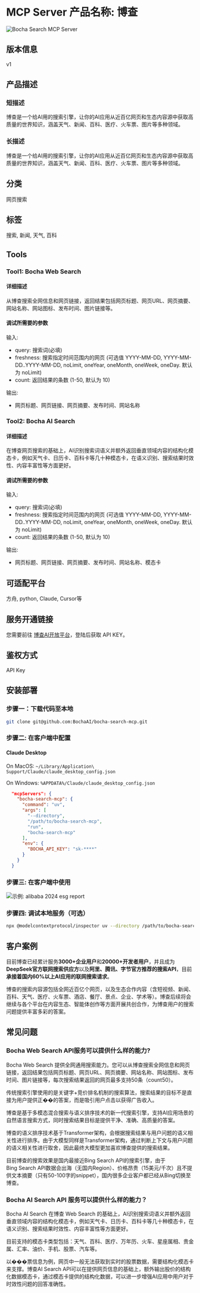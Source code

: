 # MCP Server 产品名称: 博查

![Bocha Search MCP Server](assets/bocha-logo-720x180.png)

## 版本信息
v1

## 产品描述
### 短描述
博查是一个给AI用的搜索引擎，让你的AI应用从近百亿网页和生态内容源中获取高质量的世界知识，涵盖天气、新闻、百科、医疗、火车票、图片等多种领域。

### 长描述
博查是一个给AI用的搜索引擎，让你的AI应用从近百亿网页和生态内容源中获取高质量的世界知识，涵盖天气、新闻、百科、医疗、火车票、图片等多种领域。

## 分类
网页搜索

## 标签
搜索, 新闻, 天气, 百科

## Tools
### Tool1: Bocha Web Search
#### 详细描述
从博查搜索全网信息和网页链接，返回结果包括网页标题、网页URL、网页摘要、网站名称、网站图标、发布时间、图片链接等。

#### 调试所需要的参数
输入:
  - query: 搜索词(必填)
  - freshness: 搜索指定时间范围内的网页 (可选值 YYYY-MM-DD, YYYY-MM-DD..YYYY-MM-DD, noLimit, oneYear, oneMonth, oneWeek, oneDay. 默认为 noLimit)
  - count: 返回结果的条数 (1-50, 默认为 10)

输出:
  - 网页标题、网页链接、网页摘要、发布时间、网站名称

### Tool2: Bocha AI Search
#### 详细描述
在博查网页搜索的基础上，AI识别搜索词语义并额外返回垂直领域内容的结构化模态卡，例如天气卡、日历卡、百科卡等几十种模态卡，在语义识别、搜索结果时效性、内容丰富性等方面更好。

#### 调试所需要的参数
输入:
  - query: 搜索词(必填)
  - freshness: 搜索指定时间范围内的网页 (可选值 YYYY-MM-DD, YYYY-MM-DD..YYYY-MM-DD, noLimit, oneYear, oneMonth, oneWeek, oneDay. 默认为 noLimit)
  - count: 返回结果的条数 (1-50, 默认为 10)

输出:
  - 网页标题、网页链接、网页摘要、发布时间、网站名称、模态卡

## 可适配平台
方舟, python, Claude, Cursor等

## 服务开通链接
您需要前往 [博查AI开放平台](https://open.bochaai.com)，登陆后获取 API KEY。

## 鉴权方式
API Key

## 安装部署
### 步骤一：下载代码至本地
```bash
git clone git@github.com:BochaAI/bocha-search-mcp.git
```

### 步骤二: 在客户端中配置
#### Claude Desktop
On MacOS: `~/Library/Application\ Support/Claude/claude_desktop_config.json`

On Windows: `%APPDATA%/Claude/claude_desktop_config.json`

```json
  "mcpServers": {
    "bocha-search-mcp": {
      "command": "uv",
      "args": [
        "--directory",
        "/path/to/bocha-search-mcp",
        "run",
        "bocha-search-mcp"
      ],
      "env": {
        "BOCHA_API_KEY": "sk-****"
      }
    }
  }
  ```

### 步骤三: 在客户端中使用
![示例: alibaba 2024 esg report](assets/alibaba-2024-esg-report.png)

### 步骤四: 调试本地服务（可选）
```bash
npx @modelcontextprotocol/inspector uv --directory /path/to/bocha-search-mcp run bocha-search-mcp
```

## 客户案例

目前博查已经累计服务**3000+企业用户**和**20000+开发者用户**，并且成为**DeepSeek官方联网搜索供应方**以及**阿里、腾讯、字节官方推荐的搜索API**，目前**承接着国内60%以上AI应用的联网搜索请求**。

博查的搜索内容源包括全网近百亿个网页，以及生态合作内容（含短视频、新闻、百科、天气、医疗、火车票、酒店、餐厅、景点、企业、学术等）。博查后续将会继续与各个平台在内容生态、智能体创作等方面开展共创合作，为博查用户的搜索问题提供丰富多彩的答案。

## 常见问题

### Bocha Web Search API服务可以提供什么样的能力?
Bocha Web Search 提供全网通用搜索能力。您可以从博查搜索全网信息和网页链接，返回结果包括网页标题、网页URL、网页摘要、网站名称、网站图标、发布时间、图片链接等，每次搜索结果返回的网页最多支持50条（count50）。

传统搜索引擎使用的是关键字+竞价排名机制的搜索算法，搜索结果的目标不是直接为用户提供正��的答案，而是吸引用户点击以获得广告收入。

博查是基于多模态混合搜索与语义排序技术的新一代搜索引擎，支持AI应用场景的自然语言搜索方式，同时搜索结果目标是提供干净、准确、高质量的答案。

博查的语义排序技术基于Transformer架构，会根据搜索结果与用户问题的语义相关性进行排序。由于大模型同样是Transformer架构，通过判断上下文与用户问题的语义相关性进行取舍，因此最终大模型更加喜欢博查提供的搜索结果。

目前博查的搜索效果是国内最接近Bing Search API的搜索引擎，由于Bing Search API数据会出海（无国内Region）、价格昂贵（15美元/千次）且不提供文本摘要（只有50-100字的snippet），国内很多企业客户都已经从Bing切换至博查。

### Bocha AI Search API 服务可以提供什么样的能力？
Bocha AI Search 在博查 Web Search 的基础上，AI识别搜索词语义并额外返回垂直领域内容的结构化模态卡，例如天气卡、日历卡、百科卡等几十种模态卡，在语义识别、搜索结果时效性、内容丰富性等方面更好。

目前支持的模态卡类型包括：天气、百科、医疗、万年历、火车、星座属相、贵金属、汇率、油价、手机、股票、汽车等。

以���票信息为例，网页中一般无法获取到实时的股票数据，需要结构化模态卡来支撑。博查AI Search API可以在提供网页信息的基础上，额外输出股价的结构化数据模态卡，通过模态卡提供的结构化数据，可以进一步增强AI应用中用户对于时效性问题的回答准确性。